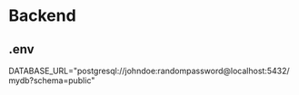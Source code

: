 # Backend
## .env
DATABASE_URL="postgresql://johndoe:randompassword@localhost:5432/mydb?schema=public"
